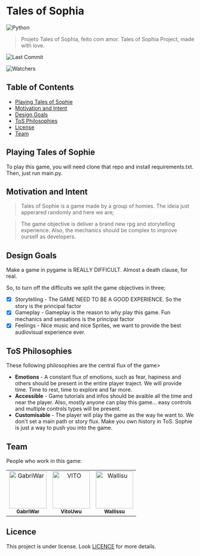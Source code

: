 # Tales of Sophia
![Python](https://img.shields.io/badge/python-3670A0?style=for-the-badge&logo=python&logoColor=ffdd54)


> Projeto Tales of Sophia, feito com amor. Tales of Sophia Project, made with love.

![Last Commit](https://img.shields.io/github/last-commit/WerG0D/Tales-of-Sophia?color=yellow&style=for-the-badge)

![Watchers](https://img.shields.io/github/watchers/WerG0D/Tales-of-Sophia?style=social)
## Table of Contents
- [Playing Tales of Sophie](#playing-tales-of-sophie)
- [Motivation and Intent](#motivation-and-intent)
- [Design Goals](#design-goals)
- [ToS Philosophies](#tos-philosophies)
- [License](#license)
- [Team](#team)

## Playing Tales of Sophie
To play this game, you will need clone that repo and install requirements.txt. Then, just run main.py.

## Motivation and Intent
> Tales of Sophie is a game made by a group of homies. The ideia just apperared randomly and here we are;

>The game objective is deliver a brand new rpg and storytelling experience. Also, the mechanics should be complex to improve ourself as developers.

## Design Goals
Make a game in pygame is REALLY DIFFICULT. Almost a death clause, for real.

So, to turn off the difficults we split the game objectives in three;
* [x] Storytelling - The GAME NEED TO BE A GOOD EXPERIENCE. So the story is the principal factor
* [x] Gameplay - Gameplay is the reason to why play this game. Fun mechanics and sensations is the principal factor
* [x] Feelings - Nice music and nice Sprites, we want to provide the best audiovisual experience ever.

## ToS Philosophies
These following philosophies are the central flux of the game>

* **Emotions** - A constant flux of emotions, such as fear, hapiness and others should be present in the entire player traject. We will provide time. Time to rest, time to explore and far more.
* **Accessible** - Game tutorials and infos should be avaible all the time and near the player. Also, mostly anyone can play this game... easy controls and multiple controls types will be present.
* **Customisable** - The player will play the game as the way he want to. We don't set a main path or story flux. Make you own history in ToS. Sophie is just a way to push you into the game.

## Team
People who work in this game:

<table>
  <tr>
    <td align="center">
      <a href="#">
        <img src="https://avatars.githubusercontent.com/u/72227489?v=4" width="100px;" alt="GabriWar"/><br>
        <sub>
          <b>GabriWar</b>
        </sub>
      </a>
    </td>
    <td align="center">
      <a href="#">
        <img src="https://avatars.githubusercontent.com/u/32278696?v=4" width="100px;" alt="VITO"/><br>
        <sub>
          <b>VitoUwu</b>
        </sub>
      </a>
    </td>
    <td align="center">
      <a href="#">
        <img src="https://avatars.githubusercontent.com/u/94077066?v=4" width="100px;" alt="Wallisu"/><br>
        <sub>
          <b>Wallissu</b>
        </sub>
      </a>
    </td>
  </tr>
</table>

## Licence
This project is under license. Look [LICENCE](LICENSE) for more details.
